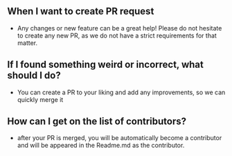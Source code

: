 ## When I want to create PR request

- Any changes or new feature can be a great help! Please do not hesitate to create any new PR, as we do not have a strict requirements for that matter.

## If I found something weird or incorrect, what should I do?

- You can create a PR to your liking and add any improvements, so we can quickly merge it

## How can I get on the list of contributors?

- after your PR is merged, you will be automatically become a contributor and will be appeared in the Readme.md as the contributor.
